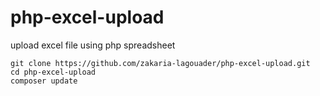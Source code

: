 # php-excel-upload
upload excel file using php spreadsheet

```shell
git clone https://github.com/zakaria-lagouader/php-excel-upload.git
cd php-excel-upload
composer update
```
